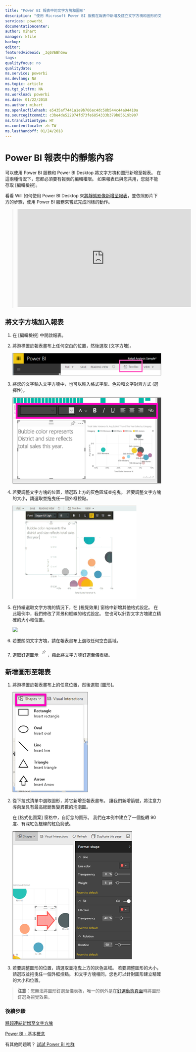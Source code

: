 ```yaml
---
title: "Power BI 報表中的文字方塊和圖形"
description: "使用 Microsoft Power BI 服務在報表中新增及建立文字方塊和圖形的文件。"
services: powerbi
documentationcenter: 
author: mihart
manager: kfile
backup: 
editor: 
featuredvideoid: _3q6VEBhGew
tags: 
qualityfocus: no
qualitydate: 
ms.service: powerbi
ms.devlang: NA
ms.topic: article
ms.tgt_pltfrm: NA
ms.workload: powerbi
ms.date: 01/22/2018
ms.author: mihart
ms.openlocfilehash: e5435af7441a1e9b706ac4dc58b544c44a94410a
ms.sourcegitcommit: c3be4de522874fd73fe6854333b379b85619b907
ms.translationtype: HT
ms.contentlocale: zh-TW
ms.lasthandoff: 01/24/2018
---
```

# <a name="static-content-in-power-bi-reports"></a>Power BI 報表中的靜態內容
可以使用 Power BI 服務和 Power BI Desktop 將文字方塊和圖形新增至報表。 在這兩種情況下，您都必須要有報表的編輯權限。 如果報表已與您共用，您就不能存取 [編輯檢視]。 

看看 Will 如何使用 Power BI Desktop 來[將靜態影像新增至報表](guided-learning/visualizations.yml#step-11)，並依照影片下方的步驟，使用 Power BI 服務來嘗試完成同樣的動作。
> 
> <iframe width="560" height="315" src="https://www.youtube.com/embed/_3q6VEBhGew" frameborder="0" allowfullscreen></iframe>
> 

## <a name="add-a-text-box-to-a-report"></a>將文字方塊加入報表
1. 在 [編輯檢視] 中開啟報表。

2. 將游標置於報表畫布上任何空白的位置，然後選取 [文字方塊]。
   
   ![](media/power-bi-reports-add-text-and-shapes/pbi_textbox.png)
2. 將您的文字輸入文字方塊中，也可以輸入格式字型、色彩和文字對齊方式 (選擇性)。 
   
   ![](media/power-bi-reports-add-text-and-shapes/pbi_textbox2new.png)
3. 若要調整文字方塊的位置，請選取上方的灰色區域並拖曳。 若要調整文字方塊的大小，請選取並拖曳任一個外框控點。 
   
   ![](media/power-bi-reports-add-text-and-shapes/textboxsmaller.gif)

4. 在持續選取文字方塊的情況下，在 [視覺效果] 窗格中新增其他格式設定。 在此範例中，我們修改了背景和框線的格式設定。 您也可以針對文字方塊建立精確的大小和位置。  

   ![](media/power-bi-reports-add-text-and-shapes/power-bi-borders.png)

5. 若要關閉文字方塊，請在報表畫布上選取任何空白區域。 

5. 選取釘選圖示 ![](media/power-bi-reports-add-text-and-shapes/pbi_pintile.png)，藉此將文字方塊釘選至儀表板。 

## <a name="add-a-shape-to-a-report"></a>新增圖形至報表
1. 將游標置於報表畫布上的任意位置，然後選取 [圖形]。
   
   ![](media/power-bi-reports-add-text-and-shapes/power-bi-shapes.png)
2. 從下拉式清單中選取圖形，將它新增至報表畫布。 讓我們新增箭號，將注意力導向至具有最高總銷售變異數的泡泡圖。 
   
   在 [格式化圖案] 窗格中，自訂您的圖形。 我們在本例中建立了一個旋轉 90 度、有深紅色框線的紅色箭號。
   
   ![](media/power-bi-reports-add-text-and-shapes/power-bi-arrrow.png)
3. 若要調整圖形的位置，請選取並拖曳上方的灰色區域。 若要調整圖形的大小，請選取並拖曳任一個外框控點。 和文字方塊相同，您也可以針對圖形建立精確的大小和位置。

> **注意**：您無法將圖形釘選至儀表板，唯一的例外是在[釘選動態頁面](service-dashboard-pin-live-tile-from-report.md)時將圖形釘選為視覺效果。 
> 
> 

### <a name="next-steps"></a>後續步驟
[將超連結新增至文字方塊](service-add-hyperlink-to-text-box.md)

[Power BI - 基本概念](service-basic-concepts.md)

有其他問題嗎？ [試試 Power BI 社群](http://community.powerbi.com/)
